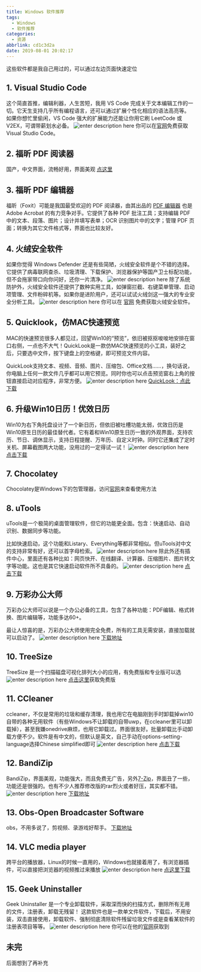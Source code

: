 ```yaml
---
title: Windows 软件推荐
tags:
  - Windows
  - 软件推荐
categories:
  - 资源
abbrlink: cd1c3d2a
date: 2019-08-01 20:02:17
---
```

这些软件都是我自己用过的，可以通过左边页面快速定位
<!-- more --> 
## 1. Visual Studio Code
这个简直首推，编辑利器，人生苦短，我用 VS Code 完成关于文本编辑工作的一切。它天生支持几乎所有编程语言，还可以通过扩展个性化相应的语法高亮等。		
如果你想忙里偷闲，VS Code 强大的扩展能力还能让你用它刷 LeetCode 或 V2EX，可谓带薪划水必备。
![enter description here](https://www.github.com/EndureBlaze/Blog_image/raw/master/小书匠/2019/8/1/1564661410624.png)
你可以在[官网](https://code.visualstudio.com/)免费获取 Visual Studio Code。

## 2. 福昕 PDF 阅读器
国产，中文界面，流畅好用，界面美观
[点这里](https://www.foxitsoftware.cn/)

## 3. 福昕 PDF 编辑器
福昕（Foxit）可能是我国最受欢迎的 PDF 阅读器，由其出品的 [PDF 编辑器](https://www.foxitsoftware.cn/pdf-editor/) 也是 Adobe Acrobat 的有力竞争对手。它提供了各种 PDF 批注工具；支持编辑 PDF 中的文本、段落、图片；设计并填写表单；OCR 识别图片中的文字；管理 PDF 页面；转换为其它文件格式等，界面也比较友好。

## 4. 火绒安全软件
如果你觉得 Windows Defender 还是有些简陋，火绒安全软件是个不错的选择。它提供了病毒联网查杀、垃圾清理、下载保护、浏览器保护等国产卫士标配功能，但不会拖家带口向你问好，还你一片清净。
![enter description here](https://www.github.com/EndureBlaze/Blog_image/raw/master/小书匠/2019/8/1/1564661612142.png)
除了系统防护外，火绒安全软件还提供了数种实用工具，如弹窗拦截、右键菜单管理、启动项管理、文件粉碎机等。如果你是进阶用户，还可以试试火绒剑这一强大的专业安全分析工具。
![enter description here](https://www.github.com/EndureBlaze/Blog_image/raw/master/小书匠/2019/8/1/1564661638084.png)
你可以在 [官网](https://www.huorong.cn/) 免费获取火绒安全软件。

## 5. Quicklook，仿MAC快速预览
MAC的快速预览很多人都见过，回望Win10的“预览”，依旧被抠抠唆唆地安排在窗口右侧，一点也不大气！QuickLook是一款仿MAC快速预览的小工具，装好之后，只要选中文件，按下键盘上的空格键，即可预览文件内容。

QuickLook支持文本、视频、音频、图片、压缩包、Office文档……，换句话说，你电脑上任何一款文件几乎都可以用它预览。同时你也可以点击预览窗右上角的按钮直接启动对应程序，非常方便。
![enter description here](https://www.github.com/EndureBlaze/Blog_image/raw/master/小书匠/2019/8/1/1564661820612.png)
[QuickLook：点此下载](http://dl.pconline.com.cn/download/1115319.html)

## 6. 升级Win10日历！优效日历
Win10为右下角托盘设计了一个新日历，但依旧被吐槽功能太弱，优效日历是Win10原生日历的最佳替代者。它有着和Win10原生日历一致的外观界面，支持农历、节日、调休显示，支持日程提醒、万年历、自定义时钟。同时它还集成了定时关机、屏幕截图两大功能，没用过的一定得试一试！
![enter description here](https://www.github.com/EndureBlaze/Blog_image/raw/master/小书匠/2019/8/1/1564661911641.png)
[点击下载](http://www.youxiao.cn/)

## 7. Chocolatey
Chocolatey是Windows下的包管理器，访问[官网](https://chocolatey.org/)来查看使用方法

## 8. uTools
uTools是一个极简的桌面管理软件，但它的功能更全面。包含：快速启动、自动识别、数据同步等功能。

比如快速启动，这个功能和Listary、Everything等都非常相似。但uTools对中文的支持非常有好，还可以首字母检索。
![enter description here](https://www.github.com/EndureBlaze/Blog_image/raw/master/小书匠/2019/8/1/1564662119261.png)
除此外还有插件中心，里面还有各种比如：网页快开、在线翻译、计算器、压缩图片、图片转文字等功能。这也是其它快速启动软件所不具备的。
![enter description here](https://www.github.com/EndureBlaze/Blog_image/raw/master/小书匠/2019/8/1/1564662183716.png)
[点击下载](https://u.tools/)

## 9. 万彩办公大师
万彩办公大师可以说是一个办公必备的工具，包含了各种功能：PDF编辑、格式转换、图片编辑等，功能多达60+。

最让人惊喜的是，万彩办公大师使用完全免费，所有的工具无需安装，直接加载就可以启动了。
![enter description here](https://www.github.com/EndureBlaze/Blog_image/raw/master/小书匠/2019/8/1/1564662254646.png)
[下载地址](wofficebox.com/)

## 10. TreeSize
TreeSize 是一个扫描磁盘可视化排列大小的应用，有免费版和专业版可以选
![enter description here](https://www.github.com/EndureBlaze/Blog_image/raw/master/小书匠/2019/8/1/1564662482780.png)
[点击这里](https://www.jam-software.com/treesize_free/)获取免费版

## 11. CCleaner
ccleaner，不仅是常用的垃圾和缓存清理，我也用它在电脑刚到手时卸载掉win10自带的各种无用软件（有些Windows不让卸载的自带uwp，在ccleaner里可以卸载掉），甚至我嫌onedrive麻烦，也用它卸载过。界面很友好。批量卸载比手动卸载方便不少。软件是有中文的，但默认是英文，自己手动在options-setting-language选择Chinese simplified即可
![enter description here](https://www.github.com/EndureBlaze/Blog_image/raw/master/小书匠/2019/8/1/1564662629978.png)
[点击下载](https://www.ccleaner.com/ccleaner/download)

## 12. BandiZip
BandiZip，界面美观，功能强大，而且免费无广告，另外[7-Zip](https://www.7-zip.org/)，界面丑了一些，功能还是很强的。也有不少人推荐修改版的rar烈火或者好压，其实都不错。
![enter description here](https://www.github.com/EndureBlaze/Blog_image/raw/master/小书匠/2019/8/1/1564662920388.png)
[下载地址](http://www.bandisoft.com/bandizip/cn/)

## 13. Obs-Open Broadcaster Software
obs，不用多说了，剪视频、录游戏好帮手。
[下载地址](https://obsproject.com/)

## 14. VLC media player 
跨平台的播放器，Linux的时候一直用的，Windows也就接着用了，有浏览器插件，可以直接把浏览器的视频推过来播放
![enter description here](https://www.github.com/EndureBlaze/Blog_image/raw/master/小书匠/2019/8/1/1564662993827.png)
[点这里下载](https://www.videolan.org/)

## 15. Geek Uninstaller
Geek Uninstaller 是一个专业卸载软件，采取深而快的扫描方式，删除所有无用的文件，注册表，卸载无残留！
这款软件也是一款单文件软件，下载后，不用安装，双击直接使用，卸载软件、强制彻底清除软件残留垃圾文件或是查看某软件的注册表项目等等。
![enter description here](https://www.github.com/EndureBlaze/Blog_image/raw/master/小书匠/2019/8/5/1565003927390.png)
你可以在他的[官网](https://geekuninstaller.com/)获取到
## 未完
后面想到了再补充